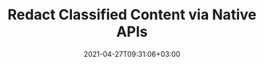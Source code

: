---
############################# Static ############################
layout: "product"
date: 2021-04-27T09:31:06+03:00
draft: false

############################# Head ############################
head_title: ".NET & Java Document Redaction Library | Hide Classified Content"
head_description: "Document Redaction APIs native to C# .NET. Hide or remove classified information from content, annotations, and comments of supported formats."

############################# Header ############################
title: "Redact Classified Content via Native APIs"
description: ".NET and Java APIs to Hide or Remove classified information from document content, comments, annotations."

############################# APIs ###############################
apis:
  enable: true

  api:
    # api loop
    - title: "GroupDocs.Redaction High Code APIs Include"
      
      api_product:
        # api_product loop
        - link: "https://products.groupdocs.com/redaction/net/"
          img_alt: "GroupDocs.Redaction for .NET"
          image: "https://www.groupdocs.cloud/templates/groupdocs/images/product-logos/groupdocs-redaction-net.png"
          product: "GroupDocs.Redaction for"
          platform: ".NET"
          content: "Native .NET APIs for Windows Forms, ASP.NET, WPF, WCF & other .NET applications."

        # api_product loop
        - link: "https://products.groupdocs.com/redaction/java/"
          img_alt: "GroupDocs.Redaction for Java"
          image: "https://www.groupdocs.cloud/templates/groupdocs/images/product-logos/groupdocs-redaction-java.png"
          product: "GroupDocs.Redaction for"
          platform: "Java"
          content: "Native Java APIs for the Desktop, Web & other Java SE or EE based applications."

############################# Back to top ###############################
back_to_top:
  enable: true
---